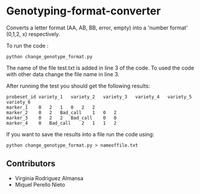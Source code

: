 # Genotyping-format-converter
Converts a letter format (AA, AB, BB, error, empty) into a 'number format' (0,1,2, x) respectively.

To run the code : 

```
python change_genotype_format.py 
```
The name of the file test.txt is added in line 3 of the code. To used the code with other data change the file name in line 3.

After running the test you should get the following results:

```
probeset_id	variety_1	variety_2	variety_3	variety_4	variety_5	variety_6
marker_1	0	2	1	0	2	2
marker_2	0	2	Bad_call	1	0	2
marker_3	0	2	2	Bad_call	0	0
marker_4	0	Bad_call	2	1	1	2
```
If you want to save the results into a file run the code using:

```
python change_genotype_format.py > nameoffile.txt
```

Contributors
------------

- Virginia Rodriguez Almansa
- Miquel Perello Nieto
